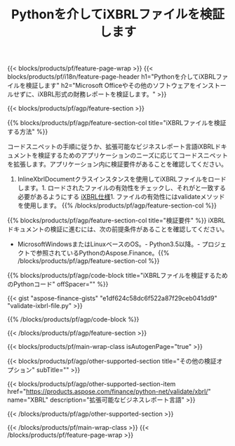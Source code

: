 ﻿---
title: Pythonを介してiXBRLファイルを検証します
description: iXBRLファイル検証のサンプルコード。 APIサンプルコードを使用して、Pythonベースのアプリケーション内のバッチiXBRLファイルを検証します。 
url: /ja/python-net/validate/ixbrl/
family: finance
platformtag: python
feature: validate
informat: iXBRL
outformat: 
otherformats: 
---
{{< blocks/products/pf/feature-page-wrap >}}
{{< blocks/products/pf/i18n/feature-page-header h1="Pythonを介してiXBRLファイルを検証します" h2="Microsoft Officeやその他のソフトウェアをインストールせずに、iXBRL形式の財務レポートを検証します。" >}}

{{< blocks/products/pf/agp/feature-section >}}

{{% blocks/products/pf/agp/feature-section-col title="iXBRLファイルを検証する方法" %}}

コードスニペットの手順に従うか、拡張可能なビジネスレポート言語iXBRLドキュメントを検証するためのアプリケーションのニーズに応じてコードスニペットを拡張します。アプリケーション内に検証要件があることを確認してください。

1. InlineXbrlDocumentクラスインスタンスを使用してiXBRLファイルをロードします。1. ロードされたファイルの有効性をチェックし、それがと一致する必要があるようにする [iXBRL仕様](http://www.xbrl.org/specification/inlinexbrl-part1/rec-2013-11-18/inlinexbrl-part1-rec-2013-11-18.html)1. ファイルの有効性にはvalidateメソッドを使用します。
{{% /blocks/products/pf/agp/feature-section-col %}}

{{% blocks/products/pf/agp/feature-section-col title="検証要件" %}}
iXBRLドキュメントの検証に進むには、次の前提条件があることを確認してください。 
- MicrosoftWindowsまたはLinuxベースのOS。- Python3.5以降。- プロジェクトで参照されているPythonのAspose.Finance。{{% /blocks/products/pf/agp/feature-section-col %}}

{{% blocks/products/pf/agp/code-block title="iXBRLファイルを検証するためのPythonコード" offSpacer="" %}}

{{< gist "aspose-finance-gists" "e1df624c58dc6f522a87f29ceb041dd9" "validate-ixbrl-file.py" >}}

{{% /blocks/products/pf/agp/code-block %}}

{{< /blocks/products/pf/agp/feature-section >}}

{{< blocks/products/pf/main-wrap-class isAutogenPage="true" >}}

{{< blocks/products/pf/agp/other-supported-section title="その他の検証オプション" subTitle="" >}}

{{< blocks/products/pf/agp/other-supported-section-item href="https://products.aspose.com/finance/python-net/validate/xbrl/" name="XBRL" description="拡張可能なビジネスレポート言語" >}}

{{< /blocks/products/pf/agp/other-supported-section >}}

{{< /blocks/products/pf/main-wrap-class >}}
{{< /blocks/products/pf/feature-page-wrap >}}